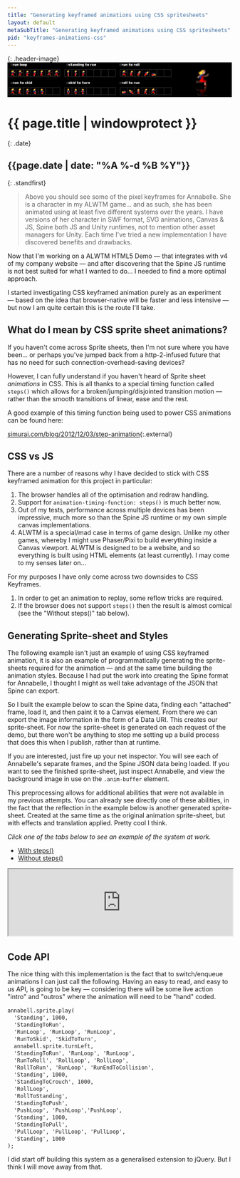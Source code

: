 ```yaml
---
title: "Generating keyframed animations using CSS spritesheets"
layout: default
metaSubTitle: "Generating keyframed animations using CSS spritesheets"
pid: "keyframes-animations-css"
---
```


{: .header-image}
[![Blog Bg](/images/css-spritesheet.jpg)]({{page.url}})

# {{ page.title | windowprotect }}

{: .date}
## {{page.date | date: "%A %-d %B %Y"}}

{: .standfirst}
> Above you should see some of the pixel keyframes for Annabelle. She is a character in my ALWTM game... and as such, she has been animated using at least five different systems over the years. I have versions of her character in SWF format, SVG animations, Canvas & JS, Spine both JS and Unity runtimes, not to mention other asset managers for Unity. Each time I've tried a new implementation I have discovered benefits and drawbacks.

<!--more-->

Now that I'm working on a ALWTM HTML5 Demo — that integrates with v4 of my company website — and after discovering that the Spine JS runtime is not best suited for what I wanted to do... I needed to find a more optimal approach.

I started investigating CSS keyframed animation purely as an experiment — based on the idea that browser-native will be faster and less intensive — but now I am quite certain this is the route I'll take.


## What do I mean by CSS sprite sheet animations?

If you haven't come across Sprite sheets, then I'm not sure where you have been... or perhaps you've jumped back from a http-2-infused future that has no need for such connection-overhead-saving devices?

However, I can fully understand if you haven't heard of Sprite sheet <em>animations</em> in CSS. This is all thanks to a special timing function called `steps()` which allows for a broken/jumping/disjointed transition motion — rather than the smooth transitions of linear, ease and the rest.

A good example of this timing function being used to power CSS animations can be found here:

[simurai.com/blog/2012/12/03/step-animation](simurai.com/blog/2012/12/03/step-animation){:.external}

## CSS vs JS

There are a number of reasons why I have decided to stick with CSS keyframed animation for this project in particular:

1. The browser handles all of the optimisation and redraw handling.
2. Support for `animation-timing-function: steps()` is much better now.
3. Out of my tests, performance across multiple devices has been impressive, much more so than the Spine JS runtime or my own simple canvas implementations.
4. ALWTM is a special/mad case in terms of game design. Unlike my other games, whereby I might use Phaser/Pixi to build everything inside a Canvas viewport. ALWTM is designed to be a website, and so everything is built using HTML elements (at least currently). I may come to my senses later on...

For my purposes I have only come across two downsides to CSS Keyframes.

1. In order to get an animation to replay, some reflow tricks are required.
2. If the browser does not support `steps()` then the result is almost comical<br />(see the "Without steps()" tab below).

## Generating Sprite-sheet and Styles

The following example isn't just an example of using CSS keyframed animation, it is also an example of programmatically generating the sprite-sheets required for the animation — and at the same time building the animation styles. Because I had put the work into creating the Spine format for Annabelle, I thought I might as well take advantage of the JSON that Spine can export.

So I built the example below to scan the Spine data, finding each "attached" frame, load it, and then paint it to a Canvas element. From there we can export the image information in the form of a Data URI. This creates our sprite-sheet. For now the sprite-sheet is generated on each request of the demo, but there won't be anything to stop me setting up a build process that does this when I publish, rather than at runtime.

If you are interested, just fire up your net inspector. You will see each of Annabelle's separate frames, and the Spine JSON data being loaded. If you want to see the finished sprite-sheet, just inspect Annabelle, and view the background image in use on the `.anim-buffer` element.

This preprocessing allows for additional abilities that were not available in my previous attempts. You can already see directly one of these abilities, in the fact that the reflection in the example below is another generated sprite-sheet. Created at the same time as the original animation sprite-sheet, but with effects and translation applied. Pretty cool I think.

<em>Click one of the tabs below to see an example of the system at work.</em>

<div class="use-easytabs easytabs-collapsed">
  <ul class="nav nav-tabs">
    <li class=""><a href="#iframe-steps">With steps()</a></li>
    <li class=""><a href="#iframe-nosteps">Without steps()</a></li>
  </ul>
  <div class="panels" style="">
    <div id="iframe-steps" style="display: block;">
      <iframe src="https://v4.codelamp.co.uk/blog/generation/index.html" style="width: 100%; height: 150px;" scrolling="no"></iframe>
    </div>
    <div id="iframe-nosteps" style="display: none; position: static; visibility: visible;">
      <iframe src="https://v4.codelamp.co.uk/blog/generation/index.html?nosteps=1" style="width: 100%; height: 150px;" scrolling="no"></iframe>
    </div>
  </div>
</div>

## Code API

The nice thing with this implementation is the fact that to switch/enqueue animations I can just call the following. Having an easy to read, and easy to us API, is going to be key — considering there will be some live action "intro" and "outros" where the animation will need to be "hand" coded.

    annabell.sprite.play(
      'Standing', 1000,
      'StandingToRun',
      'RunLoop', 'RunLoop', 'RunLoop',
      'RunToSkid', 'SkidToTurn',
      annabell.sprite.turnLeft,
      'StandingToRun', 'RunLoop', 'RunLoop',
      'RunToRoll', 'RollLoop', 'RollLoop',
      'RollToRun', 'RunLoop', 'RunEndToCollision',
      'Standing', 1000,
      'StandingToCrouch', 1000,
      'RollLoop',
      'RollToStanding',
      'StandingToPush',
      'PushLoop', 'PushLoop','PushLoop',
      'Standing', 1000,
      'StandingToPull',
      'PullLoop', 'PullLoop', 'PullLoop',
      'Standing', 1000
    );

I did start off building this system as a generalised extension to jQuery. But I think I will move away from that.
